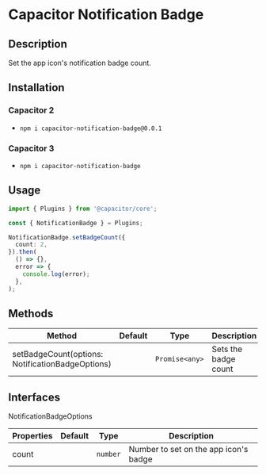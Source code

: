 # Capacitor Notification Badge

## Description

Set the app icon's notification badge count.

## Installation

### Capacitor 2

- `npm i capacitor-notification-badge@0.0.1`

### Capacitor 3

- `npm i capacitor-notification-badge`

## Usage

```ts
import { Plugins } from '@capacitor/core';

const { NotificationBadge } = Plugins;

NotificationBadge.setBadgeCount({
  count: 2,
}).then(
  () => {},
  error => {
    console.log(error);
  },
);
```

## Methods

| Method                                           | Default | Type           | Description          |
| ------------------------------------------------ | ------- | -------------- | -------------------- |
| setBadgeCount(options: NotificationBadgeOptions) |         | `Promise<any>` | Sets the badge count |

## Interfaces

NotificationBadgeOptions

| Properties | Default | Type     | Description                           |
| ---------- | ------- | -------- | ------------------------------------- |
| count      |         | `number` | Number to set on the app icon's badge |
